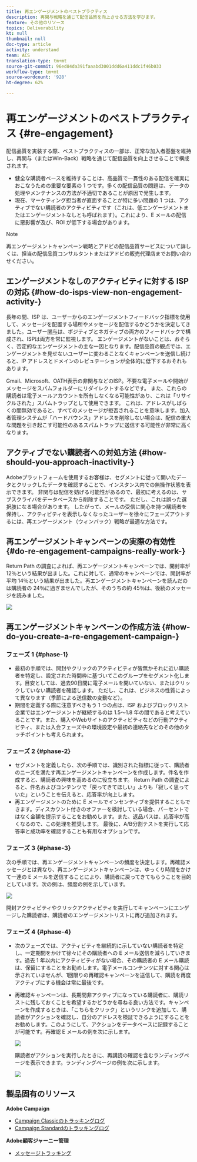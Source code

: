 ```yaml
---
title: 再エンゲージメントのベストプラクティス
description: 再関与戦略を通じて配信品質を向上させる方法を学びます。
feature: その他のリソース
topics: Deliverability
kt: null
thumbnail: null
doc-type: article
activity: understand
team: ACS
translation-type: tm+mt
source-git-commit: 96ed84da391faaabd3001ddd6a411ddc1f46b033
workflow-type: tm+mt
source-wordcount: '928'
ht-degree: 62%

---
```



# 再エンゲージメントのベストプラクティス {#re-engagement}

配信品質を実装する際、ベストプラクティスの一部は、正常な加入者基盤を維持し、再関与（またはWin-Back）戦略を通じて配信品質を向上させることで構成されます。

* 健全な購読者ベースを維持することは、高品質で一貫性のある配信を確実におこなうための重要な要素の 1 つです。多くの配信品質の問題は、データの処理やメンテナンスの方法が不適切であることが原因で発生します。
* 現在、マーケティング担当者が直面することが特に多い問題の 1 つは、アクティブでない購読者のアクティビティです（これは、低エンゲージメントまたはエンゲージメントなしとも呼ばれます）。これにより、E メールの配信に悪影響が及び、ROI が低下する場合があります。

>[!NOTE]
>
>再エンゲージメントキャンペーン戦略とアドビの配信品質サービスについて詳しくは、担当の配信品質コンサルタントまたはアドビの販売代理店までお問い合わせください。

## エンゲージメントなしのアクティビティに対する ISP の対応 {#how-do-isps-view-non-engagement-activity-}

長年の間、ISP は、ユーザーからのエンゲージメントフィードバック指標を使用して、メッセージを配置する場所やメッセージを配信するかどうかを決定してきました。ユーザー[関与](/help/engagement.md)は、ポジティブとネガティブの両方のフィードバックで構成され、ISPは両方を常に監視します。 エンゲージメントがないことは、おそらく、否定的なエンゲージメントの主な一因となります。配信品質の観点では、エンゲージメントを見せないユーザーに変わることなくキャンペーンを送信し続けると、IP アドレスとドメインのレピュテーションが全体的に低下するおそれもあります。

Gmail、Microsoft、OATH表示の非関与などのISP。不要な電子メールや開始がメッセージをスパムフォルダーにリダイレクトするなどです。 また、これらの購読者は電子メールアカウントを所有しなくなる可能性があり、これは「リサイクルされた」スパムトラップとして使用できます。 これは、アドレスがしばらくの間無効であると、すべてのメッセージが拒否されることを意味します。加入者管理システムが「ハードバウンス」アドレスを削除しない場合は、配信の重大な問題を引き起こす可能性のあるスパムトラップに送信する可能性が非常に高くなります。

## アクティブでない購読者への対処方法 {#how-should-you-approach-inactivity-}

Adobeプラットフォームを使用するお客様は、セグメントに従って開いたデータとクリックしたデータを確認することで、インスタンス内での無操作状態を表示できます。 非関与は配信を妨げる可能性があるので、最初に考えるのは、サブスクライバをデータベースから削除することです。 ただし、これは誤った選択肢になる場合があります。 したがって、メールの受信に関心を持つ購読者を保持し、アクティビティを表示しなくなったユーザーを徐々にフェーズアウトするには、再エンゲージメント（ウィンバック）戦略が最適な方法です。

## 再エンゲージメントキャンペーンの実際の有効性 {#do-re-engagement-campaigns-really-work-}

Return Path の調査によれば、再エンゲージメントキャンペーンでは、開封率が 12％という結果が出ました。これに対して、通常のキャンペーンでは、開封率が平均 14％という結果が出ました。再エンゲージメントキャンペーンを読んだのは購読者の 24％に過ぎませんでしたが、そのうちの約 45％は、後続のメッセージを読みました。

![](../../help/assets/deliverability_implementation_1.png)

## 再エンゲージメントキャンペーンの作成方法 {#how-do-you-create-a-re-engagement-campaign-}

### フェーズ 1 {#phase-1}

* 最初の手順では、開封やクリックのアクティビティが皆無かそれに近い購読者を特定し、設定された時間枠に基づいてこのグループをセグメント化します。目安としては、過去90日間に電子メールを開いていない、またはクリックしていない購読者を確認します。 ただし、これは、ビジネスの性質によって異なります（季節による送信数の変動など）。
* 期間を定義する際に注意すべきもう 1 つの点は、ISP およびブロックリスト企業ではエンゲージメントが継続するのは 1.5～1.8 年の間であると考えていることです。また、購入やWebサイトのアクティビティなどの行動アクティビティ、または入会フェーズ中の環境設定や最初の連絡先などのその他のタッチポイントも考えられます。

### フェーズ 2 {#phase-2}

* セグメントを定義したら、次の手順では、識別された指標に従って、購読者のニーズを満たす再エンゲージメントキャンペーンを作成します。件名を作成すると、購読者の興味を高めるのに役立ちます。 Return Path の調査によると、件名およびコンテンツで「戻ってきてほしい」よりも「寂しく思っていた」ということを伝えると、応答率が向上します。
* 再エンゲージメントのために E メールでインセンティブを提供することもできます。ディスカウント付きのオファーを検討している場合、パーセントではなく金額を提示することをお勧めします。また、返品パスは、応答率が高くなるので、この処理を推奨します。 最後に、A/B分割テストを実行して応答率と成功率を確認することも有用なオプションです。

### フェーズ 3 {#phase-3}

次の手順では、再エンゲージメントキャンペーンの頻度を決定します。再確認メッセージとは異なり、再エンゲージメントキャンペーンは、ゆっくり時間をかけて一連の E メールを送信することにより、購読者に戻ってきてもらうことを目的としています。次の例は、頻度の例を示しています。

![](../../help/assets/deliverability_implementation_2.png)

開封アクティビティやクリックアクティビティを実行してキャンペーンにエンゲージした購読者は、購読者のエンゲージメントリストに再び追加されます。

### フェーズ 4 {#phase-4}

* 次のフェーズでは、アクティビティを継続的に示していない購読者を特定し、一定期間をかけて徐々にその購読者への E メール送信を減らしていきます。過去 1 年以内にアクティビティがない場合、その購読者の E メール購読は、保留にすることをお勧めします。電子メールコンテンツに対する関心は示されていませんが、1回限りの再確認キャンペーンを送信して、購読を再度アクティブにする機会は常に最後です。
* 再確認キャンペーンは、長期間非アクティブになっている購読者に、購読リストに残しておくことを希望するかどうかを尋ねる良い方法です。キャンペーンを作成するときは、「こちらをクリック」というリンクを追加して、購読者がアクションを確認し、自分のアドレスを検証できるようにすることをお勧めします。このようにして、アクションをデータベースに記録することが可能です。再確認 E メールの例を次に示します。

   ![](../../help/assets/deliverability_implementation_3.png)

   購読者がアクションを実行したときに、再講読の確認を含むランディングページを表示できます。ランディングページの例を次に示します。

   ![](../../help/assets/deliverability_implementation_4.png)

## 製品固有のリソース

**Adobe Campaign**

* [Campaign Classicのトラッキングログ](https://experienceleague.adobe.com/docs/campaign-classic/using/sending-messages/monitoring-deliveries/delivery-dashboard.html#tracking-logs)
* [Campaign Standardのトラッキングログ](https://experienceleague.adobe.com/docs/campaign-standard/using/testing-and-sending/sending-and-tracking-messages/tracking-messages.html#tracking-logs)

**Adobe顧客ジャーニー管理**

* [メッセージトラッキング](https://experienceleague.adobe.com/docs/customer-journey-management/using/reporting/message-tracking.html)